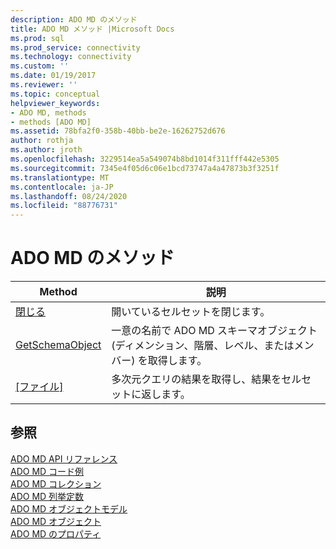 ```yaml
---
description: ADO MD のメソッド
title: ADO MD メソッド |Microsoft Docs
ms.prod: sql
ms.prod_service: connectivity
ms.technology: connectivity
ms.custom: ''
ms.date: 01/19/2017
ms.reviewer: ''
ms.topic: conceptual
helpviewer_keywords:
- ADO MD, methods
- methods [ADO MD]
ms.assetid: 78bfa2f0-358b-40bb-be2e-16262752d676
author: rothja
ms.author: jroth
ms.openlocfilehash: 3229514ea5a549074b8bd1014f311fff442e5305
ms.sourcegitcommit: 7345e4f05d6c06e1bcd73747a4a47873b3f3251f
ms.translationtype: MT
ms.contentlocale: ja-JP
ms.lasthandoff: 08/24/2020
ms.locfileid: "88776731"
---
```

# <a name="ado-md-methods"></a>ADO MD のメソッド

|Method|説明|  
|-|-|  
|[閉じる](./close-method-ado-md.md)|開いているセルセットを閉じます。|  
|[GetSchemaObject](./getschemaobject-method-ado-md.md)|一意の名前で ADO MD スキーマオブジェクト (ディメンション、階層、レベル、またはメンバー) を取得します。|  
|[[ファイル]](./open-method-ado-md.md)|多次元クエリの結果を取得し、結果をセルセットに返します。|  
  
## <a name="see-also"></a>参照  
 [ADO MD API リファレンス](./ado-md-object-model.md?view=sql-server-ver15)   
 [ADO MD コード例](./ado-md-code-examples.md)   
 [ADO MD コレクション](./ado-md-collections.md)   
 [ADO MD 列挙定数](./ado-md-enumerated-constants.md)   
 [ADO MD オブジェクトモデル](./ado-md-object-model.md)   
 [ADO MD オブジェクト](./ado-md-objects.md)   
 [ADO MD のプロパティ](./ado-md-properties.md)
